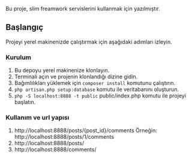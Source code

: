 

Bu proje, slim freamwork servislerini kullanmak için yazılmıştır.

## Başlangıç

Projeyi yerel makinenizde çalıştırmak için aşağıdaki adımları izleyin.


### Kurulum

1. Bu depoyu yerel makinenize klonlayın.
2. Terminali açın ve projenin klonlandığı dizine gidin.
3. Bağımlılıkları yüklemek için `composer install` komutunu çalıştırın.
4. `php artisan.php setup:database` komutu ile veritabanını oluşturun.
5. `php -S localhost:8888 -t public` public/index.php  komutu ile projeyi başlatın.

### Kullanım ve url yapısı

1. http://localhost:8888/posts/{post_id}/comments Örneğin: http://localhost:8888/posts/1/comments 
2. http://localhost:8888/posts/
3. http://localhost:8888/comments/
